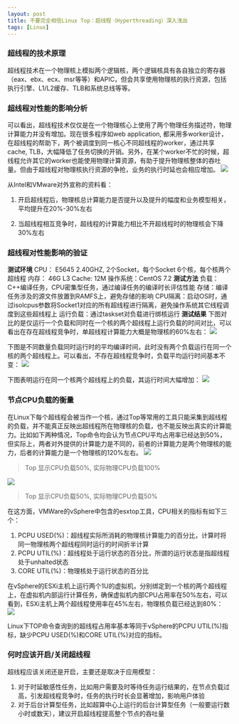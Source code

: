 ```yaml
---
layout: post
title: 不要完全相信Linux Top：超线程（Hyperthreading）深入浅出
tags: [Linux]
---
```

### 超线程的技术原理
超线程技术在一个物理核上模拟两个逻辑核，两个逻辑核具有各自独立的寄存器（eax、ebx、ecx、msr等等）和APIC，但会共享使用物理核的执行资源，包括执行引擎、L1/L2缓存、TLB和系统总线等等。
### 超线程对性能的影响分析
可以看出，超线程技术仅仅是在一个物理核心上使用了两个物理任务描述符，物理计算能力并没有增加。现在很多程序如web application, 都采用多worker设计，在超线程的帮助下，两个被调度到同一核心不同超线程的worker，通过共享cache, TLB，大幅降低了任务切换的开销。另外，在某个worker不忙的时候，超线程允许其它的worker也能使用物理计算资源，有助于提升物理核整体的吞吐量。但由于超线程对物理核执行资源的争抢，业务的执行时延也会相应增加。
![](http://ygjs-static-hz.oss-cn-beijing.aliyuncs.com/images/2018-1-17/12.gif)

从Intel和VMware对外宣称的资料看：

1. 开启超线程后，物理核总计算能力是否提升以及提升的幅度和业务模型相关，平均提升在20%-30%左右

2. 当超线程相互竞争时，超线程的计算能力相比不开超线程时的物理核会下降30%左右

### 超线程对性能影响的验证
**测试环境**
CPU： E5645 2.40GHZ, 2个Socket，每个Socket 6个核，每个核两个超线程
内存： 46G
L3 Cache: 12M
操作系统：CentOS 7.2
**测试方法**
负载：C++编译任务，CPU密集型任务，通过编译任务的编译时长评估性能
存储：编译任务涉及的源文件放置到RAMFS上，避免存储的影响
CPU隔离：启动OS时，通过isolcpus参数将Socket1对应的所有超线程进行隔离，避免操作系统其它线程调度到这些超线程上
运行负载：通过taskset对负载进行绑核运行
**测试结果**
下图对比的是仅运行一个负载和同时在一个核的两个超线程上运行负载的时间对比，可以看出在存在超线程竞争时，单超线程计算能力大概是物理核的60%左右：
![](http://ygjs-static-hz.oss-cn-beijing.aliyuncs.com/images/2018-1-17/13.jpg)

下图是不同数量负载同时运行时的平均编译时间，此时没有两个负载运行在同一个核的两个超线程上。可以看出，不存在超线程竞争时，负载平均运行时间基本不变：
![](http://ygjs-static-hz.oss-cn-beijing.aliyuncs.com/images/2018-1-17/14.jpg)

下图表明运行在同一个核两个超线程上的负载，其运行时间大幅增加：
![](http://ygjs-static-hz.oss-cn-beijing.aliyuncs.com/images/2018-1-17/15.jpg)

### 节点CPU负载的衡量
在Linux下每个超线程会被当作一个核，通过Top等常用的工具只能采集到超线程的负载，并不能真正反映出超线程所在物理核的负载，也不能反映出真实的计算能力。比如如下两种情况，Top命令均会认为节点CPU平均占用率已经达到50%，但实际上，两者对外提供的计算能力是不同的，前者的计算能力是两个物理核的能力，后者的计算能力是一个物理核的120%左右。
![](http://ygjs-static-hz.oss-cn-beijing.aliyuncs.com/images/2018-1-17/16.gif)

> Top 显示CPU负载50%, 实际物理CPU负载100%

![](http://ygjs-static-hz.oss-cn-beijing.aliyuncs.com/images/2018-1-17/17.gif)

> Top 显示CPU负载50%, 实际物理CPU负载50%

在这方面，VMWare的vSphere中包含的esxtop工具，CPU相关的指标有如下三个：
1. PCPU USED(%)：超线程实际所消耗的物理核计算能力的百分比，计算时将同一物理核两个超线程同时运行的时间折半计算
2. PCPU UTIL(%)：超线程处于运行状态的百分比，所谓的运行状态是指超线程处于unhalted状态
3. CORE UTIL(%)：物理核处于运行状态的百分比

在vSphere的ESXi主机上运行两个1U的虚拟机，分别绑定到一个核的两个超线程上，在虚拟机内部运行计算任务，确保虚拟机内部CPU占用率在50%左右，可以看到，ESXi主机上两个超线程使用率在45%左右，物理核负载已经达到80%：
![](http://ygjs-static-hz.oss-cn-beijing.aliyuncs.com/images/2018-1-17/18.jpg)

Linux下TOP命令查询到的超线程占用率基本等同于vSphere的PCPU UTIL(%)指标，缺少PCPU USED(%)和CORE UTIL(%)对应的指标。
### 何时应该开启/关闭超线程
超线程应该关闭还是开启，主要还是取决于应用模型：
1. 对于时延敏感性任务，比如用户需要及时等待任务运行结果的，在节点负载过高，引发超线程竞争时，任务的执行时长会显著增加，影响用户体验
2. 对于后台计算型任务，比如超算中心上运行的后台计算型任务（一般要运行数小时或数天），建议开启超线程提高整个节点的吞吐量